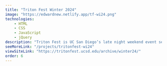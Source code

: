 ```yaml
---
title: "Triton Fest Winter 2024"
image: "https://edwardnew.netlify.app/tf-wi24.png"
technologies:
    - HTML
    - CSS
    - JavaScript
    - jQuery
description: "Triton Fest is UC San Diego’s late night weekend event series."
seeMoreLink: "/projects/tritonfest-wi24"
viewSiteLink: "https://tritonfest.ucsd.edu/archive/winter24/"
order: 6
---
```

